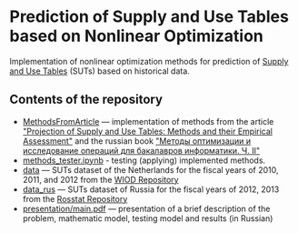 # Prediction of Supply and Use Tables based on Nonlinear Optimization

Implementation of nonlinear optimization methods for prediction of [Supply and Use Tables](https://en.wikipedia.org/wiki/Input%E2%80%93output_model) (SUTs) based on historical data.

## Contents of the repository

* [MethodsFromArticle](MethodsFromArticle) — implementation of methods from the article ["Projection of Supply and Use Tables: Methods and their Empirical Assessment"](http://dx.doi.org/10.2139/ssrn.1539089) and the russian book ["Методы оптимизации и исследование операций для бакалавров информатики. Ч. II"](https://www.google.com/search?q=ISBN+978-5-89503-483-5)
* [methods_tester.ipynb](methods_tester.ipynb) - testing (applying) implemented methods.
* [data](data) — SUTs dataset of the Netherlands for the fiscal years of 2010, 2011, and 2012 from the [WIOD Repository](http://www.wiod.org/)
* [data_rus](data_rus) — SUTs dataset of Russia for the fiscal years of 2012, 2013 from the [Rosstat Repository](https://gks.ru/)
* [presentation/main.pdf](presentation/main.pdf) — presentation of a brief description of the problem, mathematic model, testing model and results (in Russian)

